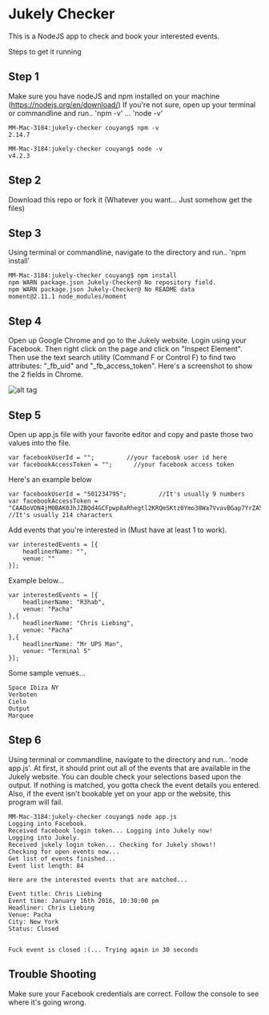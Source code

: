 # Jukely Checker

This is a NodeJS app to check and book your interested events. 

Steps to get it running

## Step 1
Make sure you have nodeJS and npm installed on your machine (https://nodejs.org/en/download/) 
If you're not sure, open up your terminal or commandline and run.. 'npm -v' ... 'node -v'

```
MM-Mac-3184:jukely-checker couyang$ npm -v
2.14.7
```

```
MM-Mac-3184:jukely-checker couyang$ node -v
v4.2.3
```

## Step 2
Download this repo or fork it (Whatever you want... Just somehow get the files)

## Step 3
Using terminal or commandline, navigate to the directory and run.. 'npm install'

```
MM-Mac-3184:jukely-checker couyang$ npm install 
npm WARN package.json Jukely-Checker@ No repository field. 
npm WARN package.json Jukely-Checker@ No README data 
moment@2.11.1 node_modules/moment 
```

## Step 4
Open up Google Chrome and go to the Jukely website. Login using your Facebook. Then right click on the page and click on "Inspect Element". Then use the text search utility (Command F or Control F) to find two attributes: "_fb_uid" and "_fb_access_token". Here's a screenshot to show the 2 fields in Chrome.

![alt tag](https://github.com/charlieouyang/Jukely-Checker/blob/master/jukely-screenshot.png)

## Step 5
Open up app.js file with your favorite editor and copy and paste those two values into the file.
```
var facebookUserId = "";         //your facebook user id here
var facebookAccessToken = "";      //your facebook access token
```
Here's an example below
```
var facebookUserId = "501234795";         //It's usually 9 numbers 
var facebookAccessToken = "CAADoVON4jM0BAK0JhJZBQd4GCFpwp8aRhegtl2KRQmSKtz0Ymo38Wa7VvavBGap7YrZA5mWc2w9XmTOvwfTEaVwRIFGftfm29Yf4TfJEH0j6B3mrVTKsAx6bRszAASW2QEDaP7bFspiaXHz0I3exQmSNkWPcA3tr46gINvnvai5ZBJngT4POHcRo9h8XK0lnDYmHZCYfeEkHZA2dWWQXH";      //It's usually 214 characters
```

Add events that you're interested in (Must have at least 1 to work).
```
var interestedEvents = [{
    headlinerName: "",
    venue: ""
}];
```
Example below... 
```
var interestedEvents = [{
    headlinerName: "R3hab",
    venue: "Pacha"
},{
    headlinerName: "Chris Liebing",
    venue: "Pacha"
},{
    headlinerName: "Mr UPS Man",
    venue: "Terminal 5"
}];
```
Some sample venues...
```
Space Ibiza NY
Verboten
Cielo
Output
Marquee
```

## Step 6
Using terminal or commandline, navigate to the directory and run.. 'node app.js'. At first, it should print out all of the events that are available in the Jukely website. You can double check your selections based upon the output. If nothing is matched, you gotta check the event details you entered. Also, if the event isn't bookable yet on your app or the website, this program will fail.
```
MM-Mac-3184:jukely-checker couyang$ node app.js
Logging into Facebook.
Received facebook login token... Logging into Jukely now!
Logging into Jukely.
Received jukely login token... Checking for Jukely shows!!
Checking for open events now...
Get list of events finished...
Event list length: 84

Here are the interested events that are matched...

Event title: Chris Liebing
Event time: January 16th 2016, 10:30:00 pm
Headliner: Chris Liebing
Venue: Pacha
City: New York
Status: Closed


Fuck event is closed :(... Trying again in 30 seconds
```

## Trouble Shooting
Make sure your Facebook credentials are correct. Follow the console to see where it's going wrong. 
